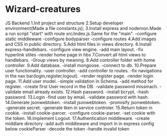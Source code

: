 # Wizard-creatures
JS Backend
1.Init project and structure
2.Setup developer environment(Made a file constants.js);
3.Install express and nodemon.Made a run script "start" with route src/index.js.Same for the "main".
-configure static middleware
-configure bodyparser
-configure routes
4.Add images and CSS in public directory.
5.Add html files in views directory.
6.Install express-handlebars.
-configure view engine.
-add main layout.
-fix hyperlink stiles
-render home page in hbs
7.Convert all html views to handlebars.
-Group views by meaning.
8.Add controller folder with home controller.
9.Add database.
-install mongoose.
-connect to db.
10.Prepare user functionality.
-user controller.
-add controller to routes.
-fix navigations in the nav bar(login,register,logout).
-render register page.
-render login page.
11.Add user model.
-simple validation in Schema.
-add method for register.
-create first User record in the DB.
-validate password missmach.
-validate email already exists.
12.Hash password.
-install bcrypt.
-hash password.
13.Login
-find user by email.
-validate password with hash.
14.Generate jsonwebtoken.
-install jsonwebtoken.
-promisify jsonwebtoken.
-generate secret.
-generate tken in service controler.
15.Return token in cookie.
-install cookie-parcer.
-configure cookie-parser.
-set cookie with the token.
16.Implement Logout.
17.Authentication middleware.
-create middlare directory
-add auth middleware and import in in express config below cookieParser
-decode the token
-handle invalid token


